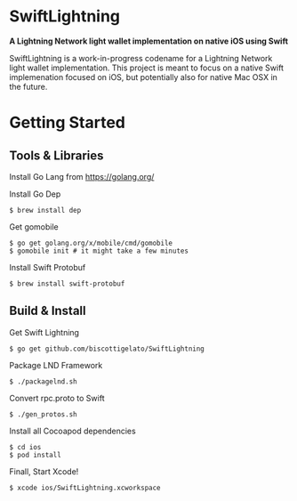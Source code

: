 # SwiftLightning

**A Lightning Network light wallet implementation on native iOS using Swift**

SwiftLightning is a work-in-progress codename for a Lightning Network light wallet implementation. This project is meant to focus on a native Swift implemenation focused on iOS, but potentially also for native Mac OSX in the future.

# Getting Started

## Tools & Libraries

Install Go Lang from https://golang.org/

Install Go Dep
```
$ brew install dep
```

Get gomobile
```
$ go get golang.org/x/mobile/cmd/gomobile
$ gomobile init # it might take a few minutes
```

Install Swift Protobuf
```
$ brew install swift-protobuf
```

## Build & Install

Get Swift Lightning
```
$ go get github.com/biscottigelato/SwiftLightning
```

Package LND Framework
```
$ ./packagelnd.sh
```

Convert rpc.proto to Swift
```
$ ./gen_protos.sh
```

Install all Cocoapod dependencies
```
$ cd ios
$ pod install
```

Finall, Start Xcode!
```
$ xcode ios/SwiftLightning.xcworkspace
```